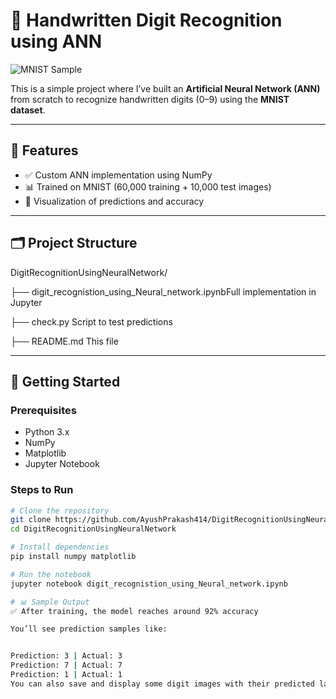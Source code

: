 # 🧠 Handwritten Digit Recognition using ANN

![MNIST Sample](https://upload.wikimedia.org/wikipedia/commons/2/27/MnistExamples.png)

This is a simple project where I’ve built an **Artificial Neural Network (ANN)** from scratch to recognize handwritten digits (0–9) using the **MNIST dataset**.

---

## 📌 Features

- ✅ Custom ANN implementation using NumPy
- 📊 Trained on MNIST (60,000 training + 10,000 test images)
- 🧪 Visualization of predictions and accuracy

---

## 🗂️ Project Structure
DigitRecognitionUsingNeuralNetwork/

├── digit_recognistion_using_Neural_network.ipynbFull implementation in Jupyter

├── check.py Script to test predictions

├── README.md  This file


---

## 🚀 Getting Started

### Prerequisites

- Python 3.x  
- NumPy  
- Matplotlib  
- Jupyter Notebook

### Steps to Run

```bash
# Clone the repository
git clone https://github.com/AyushPrakash414/DigitRecognitionUsingNeuralNetwork.git
cd DigitRecognitionUsingNeuralNetwork

# Install dependencies
pip install numpy matplotlib

# Run the notebook
jupyter notebook digit_recognistion_using_Neural_network.ipynb

# 📊 Sample Output
✅ After training, the model reaches around 92% accuracy

You’ll see prediction samples like:


Prediction: 3 | Actual: 3
Prediction: 7 | Actual: 7
Prediction: 1 | Actual: 1
You can also save and display some digit images with their predicted labels...
